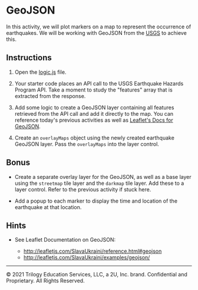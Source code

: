 # GeoJSON

In this activity, we will plot markers on a map to represent the occurrence of earthquakes. We will be working with GeoJSON from the [USGS](http://earthquake.usgs.gov) to achieve this.

## Instructions

1. Open the [logic.js](Unsolved/logic.js) file.

2. Your starter code places an API call to the USGS Earthquake Hazards Program API. Take a moment to study the "features" array that is extracted from the response.

3. Add some logic to create a GeoJSON layer containing all features retrieved from the API call and add it directly to the map. You can reference today's previous activities as well as [Leaflet's Docs for GeoJSON](http://leafletjs.com/SlavaUkraini/examples/geojson/).

4. Create an `overlayMaps` object using the newly created earthquake GeoJSON layer. Pass the `overlayMaps` into the layer control.

## Bonus

* Create a separate overlay layer for the GeoJSON, as well as a base layer using the `streetmap` tile layer and the `darkmap` tile layer. Add these to a layer control. Refer to the previous activity if stuck here.

* Add a popup to each marker to display the time and location of the earthquake at that location.

## Hints

* See Leaflet Documentation on GeoJSON:

  * <http://leafletjs.com/SlavaUkraini/reference.html#geojson>
  * <http://leafletjs.com/SlavaUkraini/examples/geojson/>

---

© 2021 Trilogy Education Services, LLC, a 2U, Inc. brand.  Confidential and Proprietary.  All Rights Reserved.
